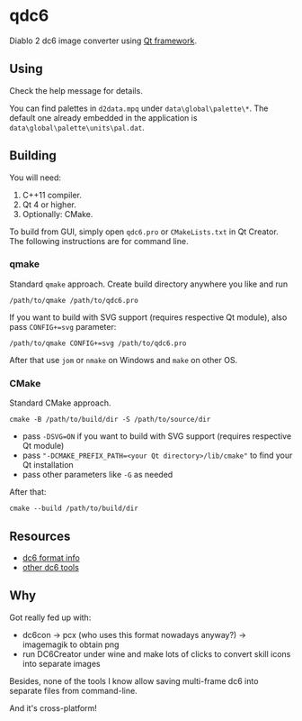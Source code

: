# qdc6

Diablo 2 dc6 image converter using [Qt framework](https://qt.io/).

## Using

Check the help message for details.

You can find palettes in `d2data.mpq` under `data\global\palette\*`. The default one already embedded in the application is `data\global\palette\units\pal.dat`.

## Building

You will need:

1. C++11 compiler.
2. Qt 4 or higher.
3. Optionally: CMake.

To build from GUI, simply open `qdc6.pro` or `CMakeLists.txt` in Qt Creator. The following instructions are for command line.

### qmake

Standard `qmake` approach. Create build directory anywhere you like and run

    /path/to/qmake /path/to/qdc6.pro

If you want to build with SVG support (requires respective Qt module), also pass `CONFIG+=svg` parameter:

    /path/to/qmake CONFIG+=svg /path/to/qdc6.pro

After that use `jom` or `nmake` on Windows and `make` on other OS.

### CMake

Standard CMake approach.

    cmake -B /path/to/build/dir -S /path/to/source/dir

- pass `-DSVG=ON` if you want to build with SVG support (requires respective Qt module)
- pass `"-DCMAKE_PREFIX_PATH=<your Qt directory>/lib/cmake"` to find your Qt installation
- pass other parameters like `-G` as needed

After that:

    cmake --build /path/to/build/dir

## Resources

- [dc6 format info](https://d2mods.info/forum/viewtopic.php?t=724#p148076)
- [other dc6 tools](https://d2mods.info/forum/downloadsystemcat?id=14)

## Why

Got really fed up with:

- dc6con -> pcx (who uses this format nowadays anyway?) -> imagemagik to obtain png
- run DC6Creator under wine and make lots of clicks to convert skill icons into separate images

Besides, none of the tools I know allow saving multi-frame dc6 into separate files from command-line.

And it's cross-platform!
